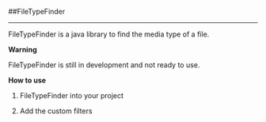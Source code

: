 ##FileTypeFinder
- - -

FileTypeFinder is a java library to find the media type of a file.


**Warning**

FileTypeFinder is still in development and not ready to use.


**How to use**<br>
1) FileTypeFinder into your project<br>

2) Add the custom filters<br>
